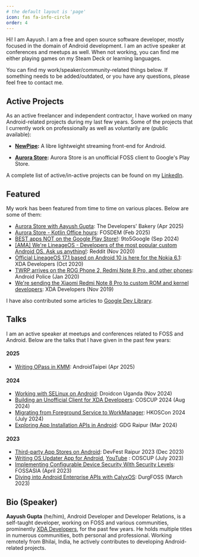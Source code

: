 ```yaml
---
# the default layout is 'page'
icon: fas fa-info-circle
order: 4
---
```


Hi! I am Aayush. I am a free and open source software developer, mostly focused in the domain of Android development. I am an active speaker at conferences and meetups as well. When not working, you can find me either playing games on my Steam Deck or learning languages. 

You can find my work/speaker/community-related things below. If something needs to be added/outdated, or you have any questions, please feel free to contact me.

## Active Projects

As an active freelancer and independent contractor, I have worked on many Android-related projects during my last few years. Some of the projects that I currently work on professionally as well as voluntarily are (public available):

- **[NewPipe](https://github.com/TeamNewPipe/NewPipe):** A libre lightweight streaming front-end for Android.

- **[Aurora Store](https://gitlab.com/AuroraOSS/AuroraStore):** Aurora Store is an unofficial FOSS client to Google's Play Store.

A complete list of active/in-active projects can be found on my [LinkedIn](https://www.linkedin.com/in/theimpulson/details/projects/).

## Featured

My work has been featured from time to time on various places. Below are some of them:

- [Aurora Store with Aayush Gupta](https://thebakery.dev/96/): The Developers' Bakery (Apr 2025)
- [Aurora Store - Kotlin Office hours](https://bsky.app/profile/did:plc:5fx46b4pfg6kibxag5d5pldu/post/3lgs3h5hsfc2a): FOSDEM (Feb 2025)
- [BEST apps NOT on the Google Play Store!](https://www.youtube.com/watch?v=AGl5cLZg7Gc): 9to5Google (Sep 2024)
- [[AMA] We're LineageOS - Developers of the most popular custom Android OS. Ask us anything!](https://web.archive.org/web/20230328052455/https://www.reddit.com/r/Android/comments/k0ynjj/ama_were_lineageos_developers_of_the_most_popular/): Reddit (Nov 2020)
- [Official LineageOS 17.1 based on Android 10 is here for the Nokia 6.1](https://web.archive.org/web/20221219083817/https://www.xda-developers.com/nokia-6-1-official-lineageos-17-1-android-10/): XDA Developers (Oct 2020)
- [TWRP arrives on the ROG Phone 2, Redmi Note 8 Pro, and other phones](https://web.archive.org/web/20220602061315/https://www.androidpolice.com/2020/01/28/twrp-arrives-on-the-rog-phone-2-redmi-note-8-pro-and-other-phones/): Android Police (Jan 2020)
- [We're sending the Xiaomi Redmi Note 8 Pro to custom ROM and kernel developers](https://web.archive.org/web/20191208013651/https://www.xda-developers.com/xiaomi-redmi-note-8-pro-custom-rom-kernel-developers/): XDA Developers (Nov 2019)

I have also contributed some articles to [Google Dev Library](https://devlibrary.withgoogle.com/authors/theimpulson).

## Talks

I am an active speaker at meetups and conferences related to FOSS and Android. Below are the talks that I have given in the past few years:

#### 2025

- [Writing OPass in KMM](https://www.slideshare.net/slideshow/writing-opass-in-kotlin-multiplatform-mobile/277445916#3): AndroidTaipei (Apr 2025)

#### 2024

- [Working with SELinux on Android](https://www.slideshare.net/slideshow/droidcon-uganda-working-with-selinux-on-android/273488160): Droidcon Uganda (Nov 2024)
- [Building an Unofficial Client for XDA Developers](https://www.slideshare.net/slideshow/building-an-unofficial-client-for-xda-developers/270740236): COSCUP 2024 (Aug 2024)
- [Migrating from Foreground Service to WorkManager](https://www.slideshare.net/slideshow/migrating-from-foreground-services-to-workmanager/270137038): HKOSCon 2024 (July 2024)
- [Exploring App Installation APIs in Android](https://www.slideshare.net/slideshows/exploring-app-installation-apis-in-android/266818804): GDG Raipur (Mar 2024)

#### 2023

- [Third-party App Stores on Android](https://www.slideshare.net/AayushGupta618113/thirdparty-app-stores-on-androidpptxpdf): DevFest Raipur 2023 (Dec 2023)
- [Writing OS Updater App for Android](https://www.slideshare.net/AayushGupta618113/writing-os-updater-app-for-android), [YouTube](https://youtu.be/-RoVoQHRVGk) : COSCUP (July 2023)
- [Implementing Configurable Device Security With Security Levels](https://www.slideshare.net/AayushGupta618113/implementing-configurable-device-security-with-security-levelspptx): FOSSASIA (April 2023)
- [Diving into Android Enterprise APIs with CalyxOS](https://www.slideshare.net/AayushGupta618113/diving-into-android-enterprise-apis-with-calyxospptx): DurgFOSS (March 2023)

## Bio (Speaker)

**Aayush Gupta** (he/him), Android Developer and Developer Relations, is a self-taught developer, working on FOSS and various communities, prominently [XDA Developers](https://forum.xda-developers.com/m/theimpulson.6042178/), for the past few years. He holds multiple titles in numerous communities, both personal and professional. Working remotely from Bhilai, India, he actively contributes to developing Android-related projects.
